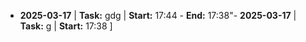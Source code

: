 
- **2025-03-17** | **Task:** gdg | **Start:** 17:44  - **End:** 17:38"- **2025-03-17** | **Task:** g | **Start:** 17:38 ]